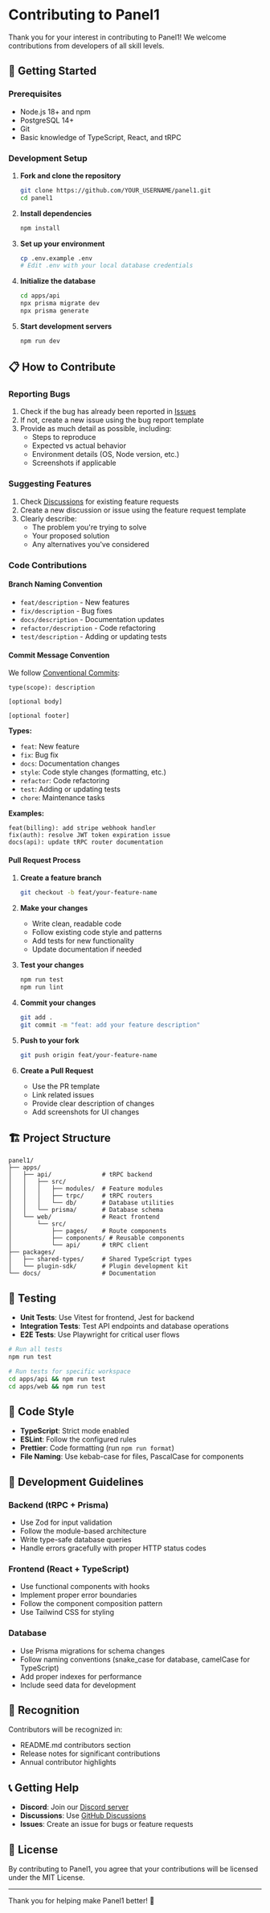 # Contributing to Panel1

Thank you for your interest in contributing to Panel1! We welcome contributions from developers of all skill levels.

## 🚀 Getting Started

### Prerequisites

- Node.js 18+ and npm
- PostgreSQL 14+
- Git
- Basic knowledge of TypeScript, React, and tRPC

### Development Setup

1. **Fork and clone the repository**
   ```bash
   git clone https://github.com/YOUR_USERNAME/panel1.git
   cd panel1
   ```

2. **Install dependencies**
   ```bash
   npm install
   ```

3. **Set up your environment**
   ```bash
   cp .env.example .env
   # Edit .env with your local database credentials
   ```

4. **Initialize the database**
   ```bash
   cd apps/api
   npx prisma migrate dev
   npx prisma generate
   ```

5. **Start development servers**
   ```bash
   npm run dev
   ```

## 📋 How to Contribute

### Reporting Bugs

1. Check if the bug has already been reported in [Issues](https://github.com/panel1-org/panel1/issues)
2. If not, create a new issue using the bug report template
3. Provide as much detail as possible, including:
   - Steps to reproduce
   - Expected vs actual behavior
   - Environment details (OS, Node version, etc.)
   - Screenshots if applicable

### Suggesting Features

1. Check [Discussions](https://github.com/panel1-org/panel1/discussions) for existing feature requests
2. Create a new discussion or issue using the feature request template
3. Clearly describe:
   - The problem you're trying to solve
   - Your proposed solution
   - Any alternatives you've considered

### Code Contributions

#### Branch Naming Convention

- `feat/description` - New features
- `fix/description` - Bug fixes
- `docs/description` - Documentation updates
- `refactor/description` - Code refactoring
- `test/description` - Adding or updating tests

#### Commit Message Convention

We follow [Conventional Commits](https://www.conventionalcommits.org/):

```
type(scope): description

[optional body]

[optional footer]
```

**Types:**
- `feat`: New feature
- `fix`: Bug fix
- `docs`: Documentation changes
- `style`: Code style changes (formatting, etc.)
- `refactor`: Code refactoring
- `test`: Adding or updating tests
- `chore`: Maintenance tasks

**Examples:**
```
feat(billing): add stripe webhook handler
fix(auth): resolve JWT token expiration issue
docs(api): update tRPC router documentation
```

#### Pull Request Process

1. **Create a feature branch**
   ```bash
   git checkout -b feat/your-feature-name
   ```

2. **Make your changes**
   - Write clean, readable code
   - Follow existing code style and patterns
   - Add tests for new functionality
   - Update documentation if needed

3. **Test your changes**
   ```bash
   npm run test
   npm run lint
   ```

4. **Commit your changes**
   ```bash
   git add .
   git commit -m "feat: add your feature description"
   ```

5. **Push to your fork**
   ```bash
   git push origin feat/your-feature-name
   ```

6. **Create a Pull Request**
   - Use the PR template
   - Link related issues
   - Provide clear description of changes
   - Add screenshots for UI changes

## 🏗️ Project Structure

```
panel1/
├── apps/
│   ├── api/              # tRPC backend
│   │   ├── src/
│   │   │   ├── modules/  # Feature modules
│   │   │   ├── trpc/     # tRPC routers
│   │   │   └── db/       # Database utilities
│   │   └── prisma/       # Database schema
│   └── web/              # React frontend
│       └── src/
│           ├── pages/    # Route components
│           ├── components/ # Reusable components
│           └── api/      # tRPC client
├── packages/
│   ├── shared-types/     # Shared TypeScript types
│   └── plugin-sdk/       # Plugin development kit
└── docs/                 # Documentation
```

## 🧪 Testing

- **Unit Tests**: Use Vitest for frontend, Jest for backend
- **Integration Tests**: Test API endpoints and database operations
- **E2E Tests**: Use Playwright for critical user flows

```bash
# Run all tests
npm run test

# Run tests for specific workspace
cd apps/api && npm run test
cd apps/web && npm run test
```

## 📝 Code Style

- **TypeScript**: Strict mode enabled
- **ESLint**: Follow the configured rules
- **Prettier**: Code formatting (run `npm run format`)
- **File Naming**: Use kebab-case for files, PascalCase for components

## 🔧 Development Guidelines

### Backend (tRPC + Prisma)

- Use Zod for input validation
- Follow the module-based architecture
- Write type-safe database queries
- Handle errors gracefully with proper HTTP status codes

### Frontend (React + TypeScript)

- Use functional components with hooks
- Implement proper error boundaries
- Follow the component composition pattern
- Use Tailwind CSS for styling

### Database

- Use Prisma migrations for schema changes
- Follow naming conventions (snake_case for database, camelCase for TypeScript)
- Add proper indexes for performance
- Include seed data for development

## 🌟 Recognition

Contributors will be recognized in:
- README.md contributors section
- Release notes for significant contributions
- Annual contributor highlights

## 📞 Getting Help

- **Discord**: Join our [Discord server](https://discord.gg/panel1)
- **Discussions**: Use [GitHub Discussions](https://github.com/panel1-org/panel1/discussions)
- **Issues**: Create an issue for bugs or feature requests

## 📄 License

By contributing to Panel1, you agree that your contributions will be licensed under the MIT License.

---

Thank you for helping make Panel1 better! 🚀